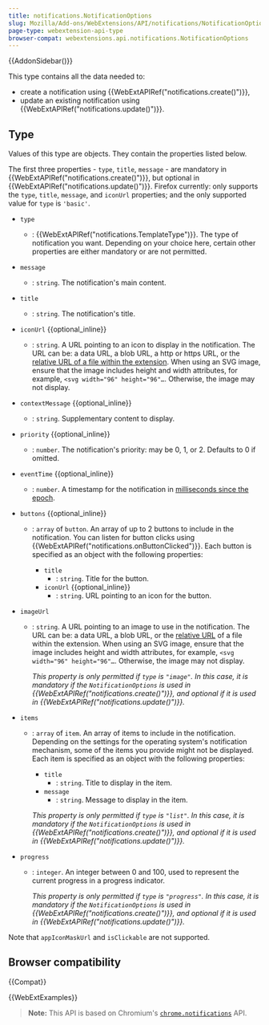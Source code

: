 ```yaml
---
title: notifications.NotificationOptions
slug: Mozilla/Add-ons/WebExtensions/API/notifications/NotificationOptions
page-type: webextension-api-type
browser-compat: webextensions.api.notifications.NotificationOptions
---
```


{{AddonSidebar()}}

This type contains all the data needed to:

- create a notification using {{WebExtAPIRef("notifications.create()")}},
- update an existing notification using {{WebExtAPIRef("notifications.update()")}}.

## Type

Values of this type are objects. They contain the properties listed below.

The first three properties - `type`, `title`, `message` - are mandatory in {{WebExtAPIRef("notifications.create()")}}, but optional in {{WebExtAPIRef("notifications.update()")}}. Firefox currently: only supports the `type`, `title`, `message`, and `iconUrl` properties; and the only supported value for `type` is `'basic'`.

- `type`
  - : {{WebExtAPIRef("notifications.TemplateType")}}. The type of notification you want. Depending on your choice here, certain other properties are either mandatory or are not permitted.
- `message`
  - : `string`. The notification's main content.
- `title`
  - : `string`. The notification's title.
- `iconUrl` {{optional_inline}}
  - : `string`. A URL pointing to an icon to display in the notification. The URL can be: a data URL, a blob URL, a http or https URL, or the [relative URL of a file within the extension](/en-US/docs/Mozilla/Add-ons/WebExtensions/Chrome_incompatibilities#relative_urls). When using an SVG image, ensure that the image includes height and width attributes, for example, `<svg width="96" height="96"…`. Otherwise, the image may not display.
- `contextMessage` {{optional_inline}}
  - : `string`. Supplementary content to display.
- `priority` {{optional_inline}}
  - : `number`. The notification's priority: may be 0, 1, or 2. Defaults to 0 if omitted.
- `eventTime` {{optional_inline}}
  - : `number`. A timestamp for the notification in [milliseconds since the epoch](https://en.wikipedia.org/wiki/Unix_time).
- `buttons` {{optional_inline}}

  - : `array` of `button`. An array of up to 2 buttons to include in the notification. You can listen for button clicks using {{WebExtAPIRef("notifications.onButtonClicked")}}. Each button is specified as an object with the following properties:

    - `title`
      - : `string`. Title for the button.
    - `iconUrl` {{optional_inline}}
      - : `string`. URL pointing to an icon for the button.

- `imageUrl`

  - : `string`. A URL pointing to an image to use in the notification. The URL can be: a data URL, a blob URL, or the [relative URL](/en-US/docs/Mozilla/Add-ons/WebExtensions/Chrome_incompatibilities#relative_urls) of a file within the extension. When using an SVG image, ensure that the image includes height and width attributes, for example, `<svg width="96" height="96"…`. Otherwise, the image may not display.

    _This property is only permitted if `type` is `"image"`. In this case, it is mandatory if the `NotificationOptions` is used in {{WebExtAPIRef("notifications.create()")}}, and optional if it is used in {{WebExtAPIRef("notifications.update()")}}._

- `items`

  - : `array` of `item`. An array of items to include in the notification. Depending on the settings for the operating system's notification mechanism, some of the items you provide might not be displayed. Each item is specified as an object with the following properties:

    - `title`
      - : `string`. Title to display in the item.
    - `message`
      - : `string`. Message to display in the item.

    _This property is only permitted if `type` is `"list"`. In this case, it is mandatory if the `NotificationOptions` is used in {{WebExtAPIRef("notifications.create()")}}, and optional if it is used in {{WebExtAPIRef("notifications.update()")}}._

- `progress`

  - : `integer`. An integer between 0 and 100, used to represent the current progress in a progress indicator.

    _This property is only permitted if `type` is `"progress"`. In this case, it is mandatory if the `NotificationOptions` is used in {{WebExtAPIRef("notifications.create()")}}, and optional if it is used in {{WebExtAPIRef("notifications.update()")}}._

Note that `appIconMaskUrl` and `isClickable` are not supported.

## Browser compatibility

{{Compat}}

{{WebExtExamples}}

> **Note:** This API is based on Chromium's [`chrome.notifications`](https://developer.chrome.com/docs/extensions/reference/notifications/) API.
